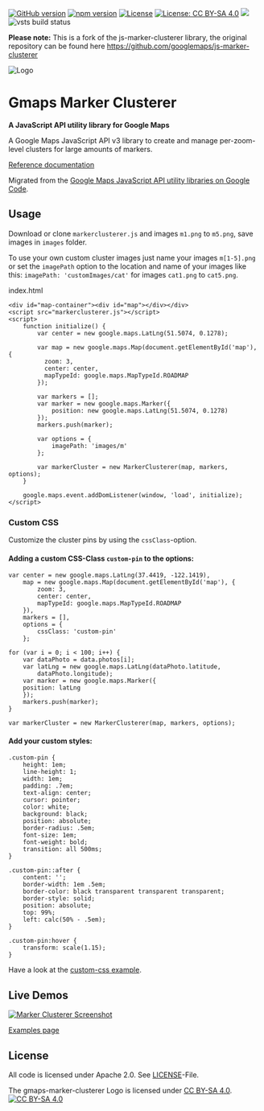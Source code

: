 [![GitHub version](https://badge.fury.io/gh/gmaps-marker-clusterer%2Fgmaps-marker-clusterer.svg)](https://badge.fury.io/gh/gmaps-marker-clusterer%2Fgmaps-marker-clusterer) [![npm version](https://badge.fury.io/js/gmaps-marker-clusterer.svg)](https://badge.fury.io/js/gmaps-marker-clusterer) [![License](https://img.shields.io/badge/license-APACHE2-blue.svg)](https://opensource.org/licenses/Apache-2.0) [![License: CC BY-SA 4.0](https://img.shields.io/badge/License-CC%20BY--SA%204.0-lightgrey.svg)](http://creativecommons.org/licenses/by-sa/4.0/) [![](https://data.jsdelivr.com/v1/package/npm/gmaps-marker-clusterer/badge)](https://www.jsdelivr.com/package/npm/gmaps-marker-clusterer) ![vsts build status](https://sebastianhoesl.visualstudio.com/_apis/public/build/definitions/478f5831-35e2-441a-b1e4-191819c8189a/18/badge)

**Please note:** This is a fork of the js-marker-clusterer library, the original repository can be found here https://github.com/googlemaps/js-marker-clusterer

![Logo](https://cdn.rawgit.com/gmaps-marker-clusterer/gmaps-marker-clusterer/master/gmaps-marker-clusterer-logo.svg)

# Gmaps Marker Clusterer

**A JavaScript API utility library for Google Maps**

A Google Maps JavaScript API v3 library to create and manage per-zoom-level clusters for large amounts of markers.

[Reference documentation](https://gmaps-marker-clusterer.github.io/gmaps-marker-clusterer/)

Migrated from the [Google Maps JavaScript API utility libraries on Google Code](https://code.google.com/p/google-maps-utility-library-v3/).

## Usage

Download or clone `markerclusterer.js` and images `m1.png` to `m5.png`, save images in `images` folder.

To use your own custom cluster images just name your images `m[1-5].png` or set the `imagePath` option to the location and name of your images like this: `imagePath: 'customImages/cat'` for images `cat1.png` to `cat5.png`.

index.html

```
<div id="map-container"><div id="map"></div></div>
<script src="markerclusterer.js"></script>
<script>
    function initialize() {
        var center = new google.maps.LatLng(51.5074, 0.1278);

        var map = new google.maps.Map(document.getElementById('map'), {
          zoom: 3,
          center: center,
          mapTypeId: google.maps.MapTypeId.ROADMAP
        });

        var markers = [];
        var marker = new google.maps.Marker({
            position: new google.maps.LatLng(51.5074, 0.1278)
        });
        markers.push(marker);

        var options = {
            imagePath: 'images/m'
        };

        var markerCluster = new MarkerClusterer(map, markers, options);
    }

    google.maps.event.addDomListener(window, 'load', initialize);
</script>
```

### Custom CSS

Customize the cluster pins by using the `cssClass`-option.

#### Adding a custom CSS-Class `custom-pin` to the options:

```
var center = new google.maps.LatLng(37.4419, -122.1419),
    map = new google.maps.Map(document.getElementById('map'), {
        zoom: 3,
        center: center,
        mapTypeId: google.maps.MapTypeId.ROADMAP
    }),
    markers = [],
    options = {
        cssClass: 'custom-pin'
    };

for (var i = 0; i < 100; i++) {
    var dataPhoto = data.photos[i];
    var latLng = new google.maps.LatLng(dataPhoto.latitude,
        dataPhoto.longitude);
    var marker = new google.maps.Marker({
    position: latLng
    });
    markers.push(marker);
}

var markerCluster = new MarkerClusterer(map, markers, options);
```

#### Add your custom styles:

```
.custom-pin {
    height: 1em;
    line-height: 1;
    width: 1em;
    padding: .7em;
    text-align: center;
    cursor: pointer;
    color: white;
    background: black;
    position: absolute;
    border-radius: .5em;
    font-size: 1em;
    font-weight: bold;
    transition: all 500ms;
}

.custom-pin::after {
    content: '';
    border-width: 1em .5em;
    border-color: black transparent transparent transparent;
    border-style: solid;
    position: absolute;
    top: 99%;
    left: calc(50% - .5em);
}

.custom-pin:hover {
    transform: scale(1.15);
}
```

Have a look at the [custom-css example](examples/custom-css_example.html).

## Live Demos

[![Marker Clusterer Screenshot](https://googlemaps.github.io/js-marker-clusterer/screenshot.png)](https://gmaps-marker-clusterer.github.io/gmaps-marker-clusterer/#examples)

[Examples page](https://gmaps-marker-clusterer.github.io/gmaps-marker-clusterer/#examples)

## License

All code is licensed under Apache 2.0. See [LICENSE](LICENSE)-File.

The gmaps-marker-clusterer Logo is licensed under [CC BY-SA 4.0](http://creativecommons.org/licenses/by-sa/4.0/).
[![CC BY-SA 4.0](https://i.creativecommons.org/l/by-sa/4.0/88x31.png)](http://creativecommons.org/licenses/by-sa/4.0/)
